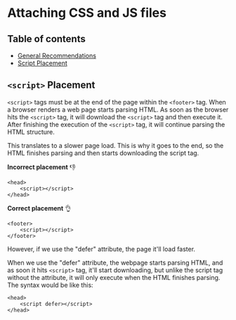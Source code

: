 Attaching CSS and JS files
=====================

## Table of contents
- [General Recommendations](./HTML-Guide/html5-coding-standards/README.md)
- [Script Placement](#```<script>```-Placement)

## ```<script>``` Placement
```<script>``` tags must be at the end of the page within the ```<footer>```  tag. When a browser renders a web page starts parsing HTML. As soon as the browser hits the ```<script>``` tag, it will download the ```<script>``` tag and then execute it. After finishing the execution of the ```<script>``` tag, it will continue parsing the HTML structure.  

This translates to a slower page load. This is why it goes to the end, so the HTML finishes parsing and then starts downloading the script tag.

**Incorrect placement** :-1:
```
<head>
    <script></script>
</head>
```

**Correct placement** :ok_hand:
```
<footer>
    <script></script>
</footer>
```

However, if we use the "defer" attribute, the page it'll load faster.

When we use the "defer" attribute, the webpage starts parsing HTML, and as soon it hits ```<script>``` tag, it'll start downloading, but unlike the script tag without the attribute, it will only execute when the HTML finishes parsing. The syntax would be like this:

```
<head>
    <script defer></script>
</head>
```